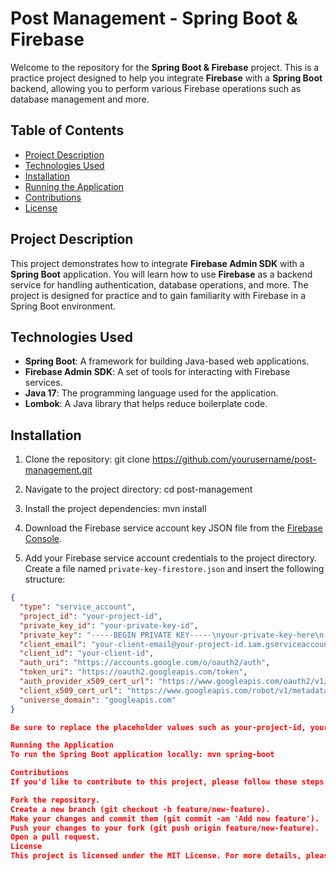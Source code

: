 # Post Management - Spring Boot & Firebase

Welcome to the repository for the **Spring Boot & Firebase** project. This is a practice project designed to help you integrate **Firebase** with a **Spring Boot** backend, allowing you to perform various Firebase operations such as database management and more.

## Table of Contents
- [Project Description](#project-description)
- [Technologies Used](#technologies-used)
- [Installation](#installation)
- [Running the Application](#running-the-application)
- [Contributions](#contributions)
- [License](#license)

## Project Description
This project demonstrates how to integrate **Firebase Admin SDK** with a **Spring Boot** application. You will learn how to use **Firebase** as a backend service for handling authentication, database operations, and more. The project is designed for practice and to gain familiarity with Firebase in a Spring Boot environment.

## Technologies Used
- **Spring Boot**: A framework for building Java-based web applications.
- **Firebase Admin SDK**: A set of tools for interacting with Firebase services.
- **Java 17**: The programming language used for the application.
- **Lombok**: A Java library that helps reduce boilerplate code.

## Installation
1. Clone the repository:
   git clone https://github.com/yourusername/post-management.git

2. Navigate to the project directory:
   cd post-management

3. Install the project dependencies:
   mvn install

4. Download the Firebase service account key JSON file from the [Firebase Console](https://console.firebase.google.com/).

5. Add your Firebase service account credentials to the project directory. Create a file named `private-key-firestore.json` and insert the following structure:

```json
{
  "type": "service_account",
  "project_id": "your-project-id",
  "private_key_id": "your-private-key-id",
  "private_key": "-----BEGIN PRIVATE KEY-----\nyour-private-key-here\n-----END PRIVATE KEY-----\n",
  "client_email": "your-client-email@your-project-id.iam.gserviceaccount.com",
  "client_id": "your-client-id",
  "auth_uri": "https://accounts.google.com/o/oauth2/auth",
  "token_uri": "https://oauth2.googleapis.com/token",
  "auth_provider_x509_cert_url": "https://www.googleapis.com/oauth2/v1/certs",
  "client_x509_cert_url": "https://www.googleapis.com/robot/v1/metadata/x509/your-client-email%40your-project-id.iam.gserviceaccount.com",
  "universe_domain": "googleapis.com"
}

Be sure to replace the placeholder values such as your-project-id, your-private-key-here, and other fields with your actual Firebase service account details.

Running the Application
To run the Spring Boot application locally: mvn spring-boot

Contributions
If you'd like to contribute to this project, please follow these steps:

Fork the repository.
Create a new branch (git checkout -b feature/new-feature).
Make your changes and commit them (git commit -am 'Add new feature').
Push your changes to your fork (git push origin feature/new-feature).
Open a pull request.
License
This project is licensed under the MIT License. For more details, please refer to the LICENSE file.
